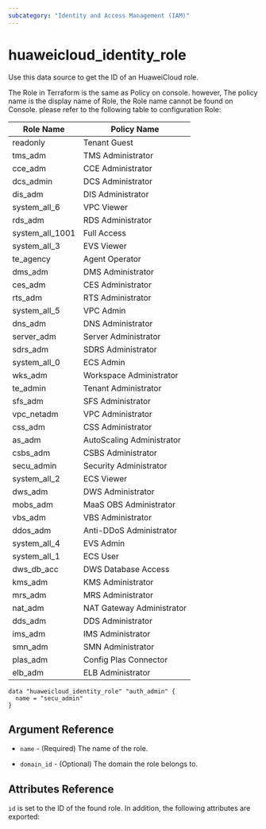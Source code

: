 ```yaml
---
subcategory: "Identity and Access Management (IAM)"
---
```


# huaweicloud\_identity\_role

Use this data source to get the ID of an HuaweiCloud role.

The Role in Terraform is the same as Policy on console. however,
The policy name is the display name of Role, the Role name cannot
be found on Console. please refer to the following table to configuration
Role:

Role Name | Policy Name
---- | ---
readonly | Tenant Guest
tms_adm | TMS Administrator
cce_adm | CCE Administrator
dcs_admin | DCS Administrator
dis_adm | DIS Administrator
system_all_6 | VPC Viewer
rds_adm | RDS Administrator
system_all_1001 | Full Access
system_all_3 | EVS Viewer
te_agency | Agent Operator
dms_adm | DMS Administrator
ces_adm | CES Administrator
rts_adm | RTS Administrator
system_all_5 | VPC Admin
dns_adm | DNS Administrator
server_adm | Server Administrator
sdrs_adm | SDRS Administrator
system_all_0 | ECS Admin
wks_adm | Workspace Administrator
te_admin | Tenant Administrator
sfs_adm | SFS Administrator
vpc_netadm | VPC Administrator
css_adm | CSS Administrator
as_adm | AutoScaling Administrator
csbs_adm | CSBS Administrator
secu_admin | Security Administrator
system_all_2 | ECS Viewer
dws_adm | DWS Administrator
mobs_adm | MaaS OBS  Administrator
vbs_adm | VBS Administrator
ddos_adm | Anti-DDoS Administrator
system_all_4 | EVS Admin
system_all_1 | ECS User
dws_db_acc | DWS Database Access
kms_adm | KMS Administrator
mrs_adm | MRS Administrator
nat_adm | NAT Gateway Administrator
dds_adm | DDS Administrator
ims_adm | IMS Administrator
smn_adm | SMN Administrator
plas_adm | Config Plas Connector
elb_adm | ELB Administrator


```hcl
data "huaweicloud_identity_role" "auth_admin" {
  name = "secu_admin"
}
```

## Argument Reference

* `name` - (Required) The name of the role.

* `domain_id` - (Optional) The domain the role belongs to.

## Attributes Reference

`id` is set to the ID of the found role. In addition, the following attributes
are exported:

